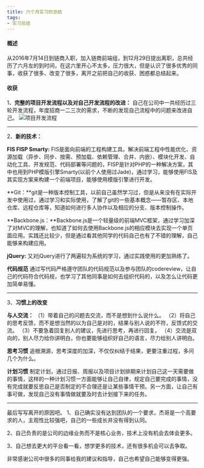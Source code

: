 ```yaml
---
title: 六个月实习的总结
tags:
- 实习总结
---
```


#### 概述
从2016年7月14日到链商入职，加入链商前端组，到12月29日提出离职，总共经历了六月左的到时间，在这六里开心不太多，压力很大，但是认识了很多优秀的同事，收获了很多、改变了很多，离开之前把自己的收获、困惑都总结起来。

<!-- more -->

#### 收获
1、**完整的项目开发流程以及对自己开发流程的改进：**
自己在公司中一共经历过三轮开发流程，年度招商一二三次的需求，不断的发现自己流程中的问题来改进自己。
![项目开发流程](/images/20170118/17.png)

*****
2、**新的技术：**

**FIS FISP Smarty:** FIS是面向前端的工程构建工具。解决前端工程中性能优化、资源加载（异步、同步、按需、预加载、依赖管理、合并、内嵌）、模块化开发、自动化工具、开发规范、代码部署等问题的，FISP是针对PHP的一种解决方案，其中也用到PHP模版引擎Smarty(以前个人使用过Jade)，通过学习，能够使用FIS及其实现方案来构建一个前端项目，能够使用模版引擎进行开发。

**Git：**git是一种版本控制工具，以前自己虽然学习过，但是从来没有在实际开发中使用过，通过学习和实际使用，了解了git的一些基本概念——暂存区、本地仓库、远程仓库等，知道如何进行多人协作以及相应的分支、版本控制操作。

**Backbone.js：**Backbone.js是一个轻量级的前端MVC框架，通过学习加深了对MVC的理解，也知道了如何去使用Backbone.js的相应模块去实现一个单页面应用。实践还比较少，但是通过看其他同学的代码自己也有了不错的理解，自己能够来构建应用。

**jQuery:** 又对jQuery进行了两遍较为系统的学习，通过实践使用的更加熟练了。

**代码规范**
通过写代码严格遵守团队的代码规范以及参与团队的codereview，让自己的代码符合代码规，也学习了其他同事是如何去组织代码的，以及怎么让代码更加简单易懂。
******
3、**习惯上的改变**

**与人交流：**
（1）带着自己的问题去交流，而不是想到什么说什么。
（2）将自己的思考反馈，而不是想当然的以为自己是对的，结果与别人说的不符，反馈式的交流。
（3）不要急着回复别人的建议，先进行思考，再进行回复。
（4）交流是双向的，别人尽力给你讲明白，你也要能够组织好自己的语言，尽力给别人讲明白。

**思考习惯**
追根溯源，思考深度的加深，不仅仅纠结于结果，更要注重过程，多问几个为什么。

**计划习惯**
制定计划，通过日报、周报以及项目计划排期来计划自己这一天需要做的事情，这样的一种计划习惯一方面能够让自己自律，规定自己要完成的事情，没有完成就要反思自己是否制定的不合理还是让某些事情干预。另一方面，让自己有事可做，发现自己没有事情做就要及时去计划接下来的任务。

*****
最后写写离开的原因吧。
1、自己确实没有达到团队的一个要求，杰哥是一个高要求的人，主观性比较强吧，自己的一些成长并没有得到认同。

2、自己负责的是公司的边缘业务而不是核心业务，技术上没有机会去体会更多。

3、自己想去更大的平台看一看，想学更多的技术，还有很多机会可以去争取。

非常感谢公司中很多的同事给我的建议和指导，自己也希望自己能够变得更强。
